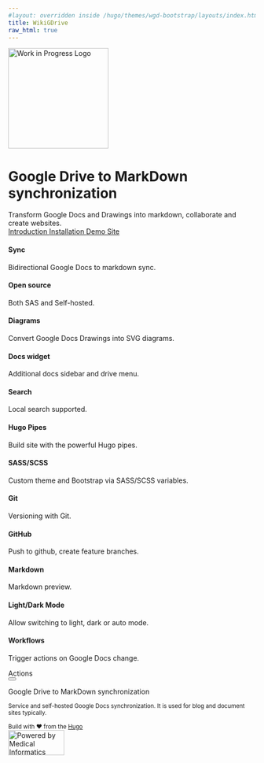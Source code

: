 ```yaml
---
#layout: overridden inside /hugo/themes/wgd-bootstrap/layouts/index.html
title: WikiGDrive
raw_html: true
---
```


<div class="col-12 mt-5">
  <div class="container">
    <img src="/images/logo.svg" width="204" alt="Work in Progress Logo" class="d-block mx-auto mb-3 rounded rounded-3">
    <div class="col-md-8 mx-auto text-center">
      <h1 class="mb-4 fw-semibold">Google Drive to MarkDown synchronization</h1>
      <div class="lead mb-4">
        Transform Google Docs and Drawings into markdown, collaborate and create websites.
      </div>
      <div class="d-inline-flex mb-4 flex-wrap justify-content-center">
        <a class="btn btn-primary me-2 py-3 mb-2" href="/docs">
          <i class="fas fa-fw fa-book"></i> Introduction
        </a>
        <a class="btn btn-success me-2 py-3 mb-2" href="/docs/install">
          <i class="fas fa-fw fa-check-square"></i> Installation
        </a>
        <a class="btn btn-warning me-2 py-3 mb-2" href="https://wikigdrive.com">
          <i class="fas fa-fw fa-blog"></i> Demo Site
        </a>
      </div>
    </div>
    <div class="row row-cols-1 row-cols-sm-2 row-cols-md-3 row-cols-lg-4 g-4 py-5">
      <div class="col d-flex align-items-start">
        <div class="bi text-muted flex-shrink-0 me-3">
          <i class="fas fa-2x fa-fw fa-sync text-success"></i>
        </div>
        <div>
          <h4 class="fw-bold mb-2">Sync</h4>
          <p>Bidirectional Google Docs to markdown sync.</p>
        </div>
      </div>
      <div class="col d-flex align-items-start">
        <div class="bi text-muted flex-shrink-0 me-3">
          <i class="fa-brands fa-2x fa-fw fa-osi text-success"></i>
        </div>
        <div>
          <h4 class="fw-bold mb-2">Open source</h4>
          <p>Both SAS and Self-hosted.</p>
        </div>
      </div>
      <div class="col d-flex align-items-start">
        <div class="bi text-muted flex-shrink-0 me-3">
          <i class="fas fa-2x fa-fw fa-icons text-danger"></i>
        </div>
        <div>
          <h4 class="fw-bold mb-2">Diagrams</h4>
          <p>Convert Google Docs Drawings into SVG diagrams.</p>
        </div>
      </div>
      <div class="col d-flex align-items-start">
        <div class="bi text-muted flex-shrink-0 me-3">
          <i class="fas fa-2x fa-fw fa-puzzle-piece" style="color:#7633f9"></i>
        </div>
        <div>
          <h4 class="fw-bold mb-2">Docs widget</h4>
          <p>Additional docs sidebar and drive menu.</p>
        </div>
      </div>
      <div class="col d-flex align-items-start">
        <div class="bi text-muted flex-shrink-0 me-3">
          <i class="fas fa-2x fa-fw fa-search" style="color:#00008b"></i>
        </div>
        <div><h4 class="fw-bold mb-2">Search</h4>
          <p>Local search supported.</p></div>
      </div>
      <div class="col d-flex align-items-start">
        <div class="bi text-muted flex-shrink-0 me-3">
          <i class="fas fa-2x fa-fw fa-grip-lines-vertical text-warning"></i>
        </div>
        <div>
          <h4 class="fw-bold mb-2">Hugo Pipes</h4>
          <p>Build site with the powerful Hugo pipes.</p>
        </div>
      </div>
      <div class="col d-flex align-items-start">
        <div class="bi text-muted flex-shrink-0 me-3">
          <i class="fab fa-2x fa-fw fa-sass" style="color:#c66394"></i>
        </div>
        <div>
          <h4 class="fw-bold mb-2">SASS/SCSS</h4>
          <p>Custom theme and Bootstrap via SASS/SCSS variables.</p>
        </div>
      </div>
      <div class="col d-flex align-items-start">
        <div class="bi text-muted flex-shrink-0 me-3">
          <i class="fa-brands fa-2x fa-fw fa-git"></i>
        </div>
        <div>
          <h4 class="fw-bold mb-2">Git</h4>
          <p>Versioning with Git.</p>
        </div>
      </div>
      <div class="col d-flex align-items-start">
        <div class="bi text-muted flex-shrink-0 me-3">
          <i class="fa-brands fa-2x fa fa-github"></i>
        </div>
        <div>
          <h4 class="fw-bold mb-2">GitHub</h4>
          <p>Push to github, create feature branches.</p>
        </div>
      </div>
      <div class="col d-flex align-items-start">
        <div class="bi text-muted flex-shrink-0 me-3">
          <i class="fas fa-2x fa-fw fa-code text-warning"></i>
        </div>
        <div>
          <h4 class="fw-bold mb-2">Markdown</h4>
          <p>Markdown preview.</p>
        </div>
      </div>
      <div class="col d-flex align-items-start">
        <div class="bi text-muted flex-shrink-0 me-3">
          <i class="fas fa-2x fa-fw fa-adjust"></i>
        </div>
        <div>
          <h4 class="fw-bold mb-2">Light/Dark Mode</h4>
          <p>Allow switching to light, dark or auto mode.</p>
        </div>
      </div>
      <div class="col d-flex align-items-start">
        <div class="bi text-muted flex-shrink-0 me-3">
          <i class="fas fa-2x fa-fw fa-gear text-success"></i>
        </div>
        <div>
          <h4 class="fw-bold mb-2">Workflows</h4>
          <p>Trigger actions on Google Docs change.</p>
        </div>
      </div>
    </div>
  </div>
</div>

<footer class="footer mt-auto py-3 text-center container">
  <div class="offcanvas offcanvas-bottom h-auto" tabindex="-1" id="offcanvasActionsPanel"
       aria-labelledby="offcanvasActionsPanelLabel">
    <div class="offcanvas-header">
      <div class="offcanvas-title h5" id="offcanvasActionsPanelLabel">
        <i class="fas fa-fw fa-th-large me-1"></i> Actions
      </div>
      <button type="button" class="btn-close ms-auto" data-bs-dismiss="offcanvas" data-bs-target="offcanvasActionsPanel"
              aria-label="Close"></button>
    </div>
  </div>
  <div class="row text-center">
    <div class="col-12 mt-2">
      <p class="mb-2">Google Drive to MarkDown synchronization</p>
      <p class="text-secondary mb-2">
        <small>
          Service and self-hosted Google Docs synchronization. It is used for blog and document sites typically.
        </small>
      </p>
      <div class="powered-by mb-2 text-secondary">
        <small>
          Build with ❤️ from the <a class="text-primary" href="https://gohugo.io" target="_blank" rel="noopener noreferrer">Hugo</a>
        </small>
      </div>
      <div class="justify-content-center mb-2 mt-3">
        <a class="nav-link social-link p-0 me-1 mb-2" target="_blank" href="https://github.com/mieweb/wikiGDrive/" title="GitHub" rel="me">
          <i class="fa-fw fa-2x fab fa-github"></i>
        </a>
      </div>
    </div>
  </div>
  <div class="sponsors">
    <a class="me-3" href="https://mieweb.com" target="_blank" rel="noopener noreferrer">
      <img
        class="bg-white px-2 border border-primary rounded"
        src="/images/mieLogo.svg"
        alt="Powered by Medical Informatics Engineering" width="114" height="51" loading="lazy">
    </a>
  </div>
</footer>
